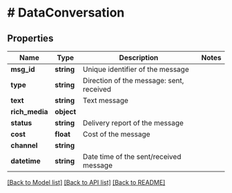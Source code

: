 # # DataConversation

## Properties

Name | Type | Description | Notes
------------ | ------------- | ------------- | -------------
**msg_id** | **string** | Unique identifier of the message |
**type** | **string** | Direction of the message: sent, received |
**text** | **string** | Text message |
**rich_media** | **object** |  |
**status** | **string** | Delivery report of the message |
**cost** | **float** | Cost of the message |
**channel** | **string** |  |
**datetime** | **string** | Date time of the sent/received message |

[[Back to Model list]](../../README.md#models) [[Back to API list]](../../README.md#endpoints) [[Back to README]](../../README.md)
